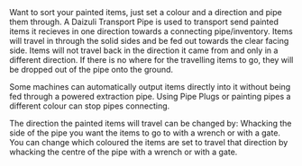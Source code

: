 <lore>
Want to sort your painted items, just set a colour and a direction and pipe them through.
</lore>
<no_lore>
A Daizuli Transport Pipe is used to transport send painted items it recieves in one direction towards a connecting pipe/inventory.
</no_lore>

<recipes stack="buildcrafttransport:pipe_daizuli_item"/>

<chapter name="Pipe Mechanics"/>
Items will travel in through the solid sides and be fed out towards the clear facing side.
Items will not travel back in the direction it came from and only in a different direction.
If there is no where for the travelling items to go, they will be dropped out of the pipe onto the ground.

Some machines can automatically output items directly into it without being fed through a powered extraction pipe.
Using Pipe Plugs or painting pipes a different colour can stop pipes connecting.

<chapter name="Setting the colour and direction"/>
The direction the painted items will travel can be changed by: Whacking the side of the pipe you want the items to go to with a wrench or with a gate.
You can change which coloured the items are set to travel that direction by whacking the centre of the pipe with a wrench or with a gate.

<usages stack="buildcrafttransport:pipe_daizuli_item"/>